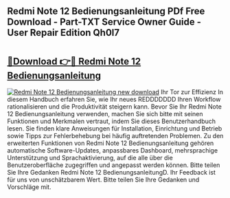 ## Redmi Note 12 Bedienungsanleitung PDf Free Download - Part-TXT Service Owner Guide - User Repair Edition Qh0l7

# <h2><a href="http://df4qsmn.blite.top/?on=Redmi+Note+12+Bedienungsanleitung">🔗Download 👉🔴 Redmi Note 12 Bedienungsanleitung</a></h2>

[![Redmi Note 12 Bedienungsanleitung new download](https://i.imgur.com/lujVjoI.png)](http://df4qsmn.blite.top/?on=Redmi+Note+12+Bedienungsanleitung)
Ihr Tor zur Effizienz In diesem Handbuch erfahren Sie, wie Ihr neues REDDDDDDD Ihren Workflow rationalisieren und die Produktivität steigern kann. Bevor Sie Ihr Redmi Note 12 Bedienungsanleitung verwenden, machen Sie sich bitte mit seinen Funktionen und Merkmalen vertraut, indem Sie dieses Benutzerhandbuch lesen. Sie finden klare Anweisungen für Installation, Einrichtung und Betrieb sowie Tipps zur Fehlerbehebung bei häufig auftretenden Problemen. Zu den erweiterten Funktionen von Redmi Note 12 Bedienungsanleitung gehören automatische Software-Updates, anpassbares Dashboard, mehrsprachige Unterstützung und Sprachaktivierung, auf die alle über die Benutzeroberfläche zugegriffen und angepasst werden können. Bitte teilen Sie Ihre Gedanken Redmi Note 12 BedienungsanleitungD. Ihr Feedback ist für uns von unschätzbarem Wert. Bitte teilen Sie Ihre Gedanken und Vorschläge mit.
